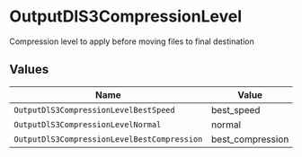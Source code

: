 # OutputDlS3CompressionLevel

Compression level to apply before moving files to final destination


## Values

| Name                                        | Value                                       |
| ------------------------------------------- | ------------------------------------------- |
| `OutputDlS3CompressionLevelBestSpeed`       | best_speed                                  |
| `OutputDlS3CompressionLevelNormal`          | normal                                      |
| `OutputDlS3CompressionLevelBestCompression` | best_compression                            |
